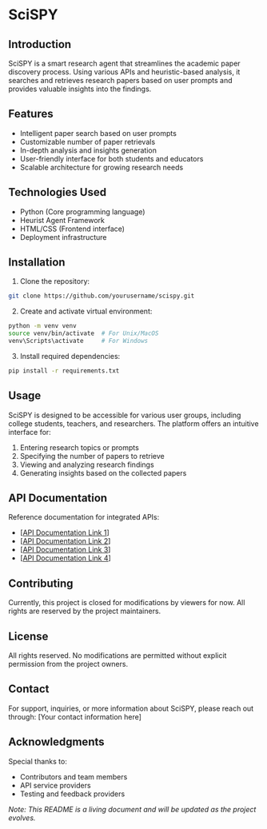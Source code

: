 # SciSPY

## Introduction
SciSPY is a smart research agent that streamlines the academic paper discovery process. Using various APIs and heuristic-based analysis, it searches and retrieves research papers based on user prompts and provides valuable insights into the findings.

## Features
- Intelligent paper search based on user prompts
- Customizable number of paper retrievals
- In-depth analysis and insights generation
- User-friendly interface for both students and educators
- Scalable architecture for growing research needs

## Technologies Used
- Python (Core programming language)
- Heurist Agent Framework
- HTML/CSS (Frontend interface)
- Deployment infrastructure

## Installation
1. Clone the repository:
```bash
git clone https://github.com/yourusername/scispy.git
```

2. Create and activate virtual environment:
```bash
python -m venv venv
source venv/bin/activate  # For Unix/MacOS
venv\Scripts\activate     # For Windows
```

3. Install required dependencies:
```bash
pip install -r requirements.txt
```

## Usage
SciSPY is designed to be accessible for various user groups, including college students, teachers, and researchers. The platform offers an intuitive interface for:
1. Entering research topics or prompts
2. Specifying the number of papers to retrieve
3. Viewing and analyzing research findings
4. Generating insights based on the collected papers

## API Documentation
Reference documentation for integrated APIs:
- [[API Documentation Link 1](https://info.arxiv.org/help/api/index.html)]
- [[API Documentation Link 2](https://www.semanticscholar.org/product/api)]
- [[API Documentation Link 3](https://paperswithcode.com/api/v1/docs/)]
- [[API Documentation Link 4](https://www.crossref.org/documentation/retrieve-metadata/rest-api/)]

## Contributing
Currently, this project is closed for modifications by viewers for now. All rights are reserved by the project maintainers.

## License
All rights reserved. No modifications are permitted without explicit permission from the project owners.

## Contact
For support, inquiries, or more information about SciSPY, please reach out through:
[Your contact information here]

## Acknowledgments
Special thanks to:
- Contributors and team members
- API service providers
- Testing and feedback providers

*Note: This README is a living document and will be updated as the project evolves.*
